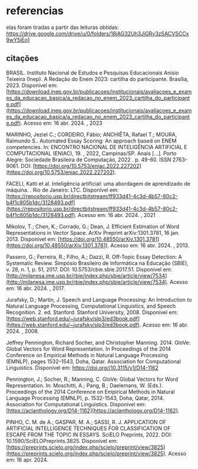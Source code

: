 # referencias 

elas foram tiradas a partir das leituras obtidas:
https://drive.google.com/drive/u/0/folders/18jAG32Uh3JiGRv3zSACVSCCx9wY5iEo1

## citações


BRASIL. Instituto Nacional de Estudos e Pesquisas Educacionais Anísio Teixeira (Inep). A Redação do Enem 2023: cartilha do participante. Brasília, 2023. Disponível em:
[https://download.inep.gov.br/publicacoes/institucionais/avaliacoes_e_exames_da_educacao_basica/a_redacao_no_enem_2023_cartilha_do_participante.pdf](https://download.inep.gov.br/publicacoes/institucionais/avaliacoes_e_exames_da_educacao_basica/a_redacao_no_enem_2023_cartilha_do_participante.pdf). Acesso em: 16 abr. 2024. , 2023

MARINHO, Jeziel C.; CORDEIRO, Fábio; ANCHIÊTA, Rafael T.; MOURA, Raimundo S.. Automated Essay Scoring: An approach based on ENEM competencies. In: ENCONTRO NACIONAL DE INTELIGÊNCIA ARTIFICIAL E COMPUTACIONAL (ENIAC), 19. , 2022, Campinas/SP. Anais [...]. Porto Alegre: Sociedade Brasileira de Computação, 2022 . p. 49-60. ISSN 2763-9061. DOI: [https://doi.org/10.5753/eniac.2022.227202](https://doi.org/10.5753/eniac.2022.227202).

FACELI, Katti et al. Inteligência artificial: uma abordagem de aprendizado de máquina. . Rio de Janeiro: LTC. Disponível em: [https://repositorio.usp.br/directbitstream/ff933d41-4c3d-4b57-80c2-b4f1c805b1dc/3128493.pdf](https://repositorio.usp.br/directbitstream/ff933d41-4c3d-4b57-80c2-b4f1c805b1dc/3128493.pdf). Acesso em: 16 abr. 2024. , 2021

Mikolov, T.; Chen, K.; Corrado, G.; Dean, J. Efficient Estimation of Word Representations in Vector Space. ArXiv Preprint arXiv:1301.3781, 16 jan. 2013. Disponível em: [https://doi.org/10.48550/arXiv.1301.3781](https://doi.org/10.48550/arXiv.1301.3781). Acesso em: 16 abr. 2024. , 2013.

Passero, G.; Ferreira, R.; Filho, A.; Dazzi, R. Off-Topic Essay Detection: A Systematic Review. Simpósio Brasileiro de Informática na Educação (SBIE), v. 28, n. 1, p. 51, 2017. DOI: 10.5753/cbie.sbie.2017.51. Disponível em: [http://milanesa.ime.usp.br/rbie/index.php/sbie/article/view/7534](http://milanesa.ime.usp.br/rbie/index.php/sbie/article/view/7534).  Acesso em: 16 abr. 2024. , 2017.

Jurafsky, D.; Martin, J. Speech and Language Processing: An Introduction to Natural Language Processing, Computational Linguistics, and Speech Recognition. 2. ed. Stanford: Stanford University, 2008. Disponível em: [https://web.stanford.edu/~jurafsky/slp3/ed3book.pdf](https://web.stanford.edu/~jurafsky/slp3/ed3book.pdf). Acesso em: 16 abr. 2024. , 2008.

Jeffrey Pennington, Richard Socher, and Christopher Manning. 2014. GloVe: Global Vectors for Word Representation. In Proceedings of the 2014 Conference on Empirical Methods in Natural Language Processing (EMNLP), pages 1532–1543, Doha, Qatar. Association for Computational Linguistics. Disponível em: https://doi.org//10.3115/v1/D14-1162

Pennington, J.; Socher, R.; Manning, C. GloVe: Global Vectors for Word Representation. In: Moschitti, A.; Pang, B.; Daelemans, W. (Eds.). Proceedings of the 2014 Conference on Empirical Methods in Natural Language Processing (EMNLP), p. 1532-1543, Doha, Qatar, 2014. Association for Computational Linguistics. Disponível em: [https://aclanthology.org/D14-1162](https://aclanthology.org/D14-1162).

PINHO, C. M. de A.; GASPAR, M. A.; SASSI, R. J. APPLICATION OF ARTIFICIAL INTELLIGENCE TECHNIQUES FOR CLASSIFICATION OF ESCAPE FROM THE TOPIC IN ESSAYS. SciELO Preprints, 2022. DOI: 10.1590/SciELOPreprints.3825. Disponível em: [https://preprints.scielo.org/index.php/scielo/preprint/view/3825](https://preprints.scielo.org/index.php/scielo/preprint/view/3825). Acesso em: 16 apr. 2024.
